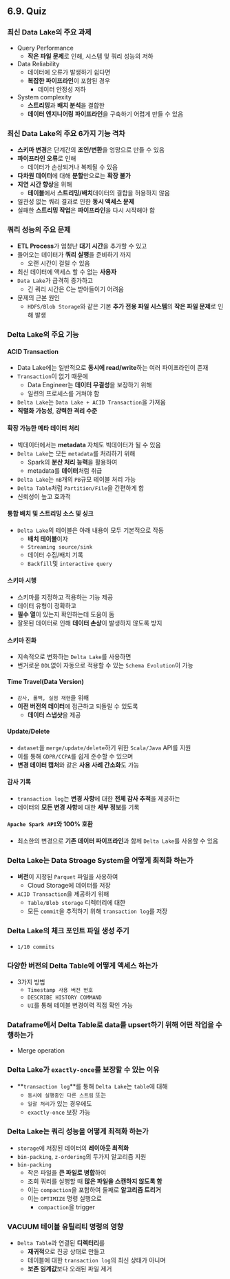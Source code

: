 ## 6.9. Quiz

### 최신 Data Lake의 주요 과제
- Query Performance
  - **작은 파일 문제**로 인해, 시스템 및 쿼리 성능의 저하
- Data Reliability
  - 데이터에 오류가 발생하기 쉽다면
  - **복잡한 파이프라인**이 포함된 경우
    - 데이터 안정성 저하
- System complexity
  - **스트리밍**과 **배치 분석**을 결합한
  - **데이터 엔지니어링 파이프라인**을 구축하기 어렵게 만들 수 있음

### 최신 Data Lake의 주요 6가지 기능 격차
- **스키마 변경**은 단계간의 **조인/변환**을 엉망으로 만들 수 있음
- **파이프라인 오류**로 인해
  - 데이터가 손상되거나 복제될 수 있음
- **다차원 데이터**에 대해 **분할**만으로는 **확장 불가**
- **지연 시간 향상**을 위해
  - **테이블**에서 **스트리밍/배치**데이터의 결합을 허용하지 않음
- 일관성 없는 쿼리 결과로 인한 **동시 액세스 문제**
- 실패한 **스트리밍 작업**은 **파이프라인**을 다시 시작해야 함

### 쿼리 성능의 주요 문제
- **ETL Process**가 엄청난 **대기 시간**을 추가할 수 있고
- 들어오는 데이터가 **쿼리 실행**을 준비하기 까지
  - 오랜 시간이 걸릴 수 있음
- 최신 데이터에 액세스 할 수 없는 **사용자**
- `Data Lake`가 급격히 증가하고
  - 긴 쿼리 시간은 C는 받아들이기 어려움
- 문제의 근본 원인
  - `HDFS/Blob Storage`와 같은 기본 **추가 전용 파일 시스템**의 **작은 파일 문제**로 인해 발생

### Delta Lake의 주요 기능
#### ACID Transaction
- Data Lake에는 일반적으로 **동시에 read/write**하는 여러 파이프라인이 존재
- `Transaction`이 없기 때문에
  - Data Engineer는 **데이터 무결성**을 보장하기 위해
  - 일련의 프로세스를 거쳐야 함
- `Delta Lake`는 `Data Lake + ACID Transaction`을 가져옴
- **직렬화 가능성**, **강력한 격리 수준**

#### 확장 가능한 메타 데이터 처리
  - 빅데이터에서는 **metadata** 자체도 빅데이터가 될 수 있음
  - `Delta Lake`는 모든 `metadata`를 처리하기 위해
    - Spark의 **분산 처리 능력**을 활용하여
    - metadata를 **데이터**처럼 취급
  - `Delta Lake`는 `nB`개의 `PB`규모 테이블 처리 가능
  - `Delta Table`처럼 `Partition/File`을 간편하게 함
  - 신뢰성이 높고 효과적

#### 통합 배치 및 스트리밍 소스 및 싱크
  - `Delta Lake`의 테이블은 아래 내용이 모두 기본적으로 작동
    - **배치 테이블**이자
    - `Streaming source/sink`
    - 데이터 수집/배치 기록
    - `Backfill`및 `interactive query`
#### 스키마 시행
- 스키마를 지정하고 적용하는 기능 제공
- 데이터 유형이 정확하고
- **필수 열**이 있는지 확인하는데 도움이 돔
- 잘못된 데이터로 인해 **데이터 손상**이 발생하지 않도록 방지

#### 스키마 진화
  - 지속적으로 변화하는 `Delta Lake`를 사용하면
  - 번거로운 `DDL`없이 자동으로 적용할 수 있는 `Schema Evolution`이 가능
#### Time Travel(Data Version)
- `감사, 롤백, 실험 재현`을 위해
- **이전 버전의 데이터**에 접근하고 되돌릴 수 있도록
  - **데이터 스냅샷**을 제공

#### Update/Delete
  - `dataset`을 `merge/update/delete`하기 위한 `Scala/Java` API를 지원
  - 이를 통해 `GDPR/CCPA`를 쉽게 준수할 수 있으며
  - **변경 데이터 캡처**와 같은 **사용 사례 간소화**도 가능

#### 감사 기록
  - `transaction log`는 **변경 사항**에 대한 **전체 감사 추적**을 제공하는
  - 데이터의 **모든 변경 사항**에 대한 **세부 정보**를 기록
#### `Apache Spark API`와 100% 호환
  - 최소한의 변경으로 **기존 데이터 파이프라인**과 함께 `Delta Lake`를 사용할 수 있음

### Delta Lake는 Data Stroage System을 어떻게 최적화 하는가
- **버전**이 지정된 `Parquet` 파일을 사용하여
  - Cloud Storage에 데이터를 저장
- `ACID Transaction`을 제공하기 위해
  - `Table/Blob storage` 디렉터리에 대한
  - 모든 `commit`을 추적하기 위해 `transaction log`를 저장

### Delta Lake의 체크 포인트 파일 생성 주기
- `1/10 commits`

### 다양한 버전의 Delta Table에 어떻게 액세스 하는가
- 3가지 방법
  - `Timestamp 사용 버전 번호`
  - `DESCRIBE HISTORY COMMAND`
  - `UI`를 통해 테이블 변경이력 직접 확인 가능

### Dataframe에서 Delta Table로 data를 upsert하기 위해 어떤 작업을 수행하는가
- Merge operation

### Delta Lake가 `exactly-once`를 보장할 수 있는 이유
- **`transaction log`**를 통해 `Delta Lake`는 `table`에 대해
  - `동시에 실행중인 다른 스트림` 또는
  - `일괄 처리`가 있는 경우에도
  - `exactly-once` 보장 가능

### Delta Lake는 쿼리 성능을 어떻게 최적화 하는가
- `storage`에 저장된 데이터의 **레이아웃 최적화**
- `bin-packing`, `z-ordering`의 두가지 알고리즘 지원
- `bin-packing`
  - 작은 파일을 **큰 파일로 병합**하여
  - 조회 쿼리를 실행할 때 **많은 파일을 스캔하지 않도록 함**
  - 이는 `compaction`을 포함하여 둘째로 **알고리즘 트리거**
  - 이는 `OPTIMIZE` 명령 실행으로
    - `compaction`을 trigger

### VACUUM 테이블 유틸리티 명령의 영향
- `Delta Table`과 연결된 **디렉터리**를
  - **재귀적**으로 진공 상태로 만들고
  - 테이블에 대한 `transaction log`의 최신 상태가 아니며
  - **보존 임계값**보다 오래된 파일 제거